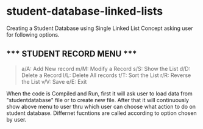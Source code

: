 # student-database-linked-lists

Creating a Student Database using Single Linked List Concept asking user for following options.

*** STUDENT RECORD MENU ***
---------------------------
> a/A: Add New record
> m/M: Modify a Record
> s/S: Show the List
> d/D: Delete a Record
> l/L: Delete All records
> t/T: Sort the List
> r/R: Reverse the List
> v/V: Save
> e/E: Exit

When the code is Compiled and Run, first it will ask user to load data from "studentdatabase" file or to create new file. After that it will continuously show above menu to user thru which user can choose what action to do on student database. Differnet fucntions are called according to option chosen by user.

